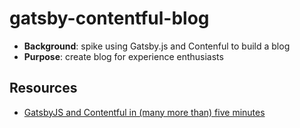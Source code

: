 # gatsby-contentful-blog

- **Background**: spike using Gatsby.js and Contenful to build a blog
- **Purpose**: create blog for experience enthusiasts

## Resources
- [GatsbyJS and Contentful in (many more than) five minutes](https://www.contentful.com/r/knowledgebase/gatsbyjs-and-contentful-in-five-minutes/)
